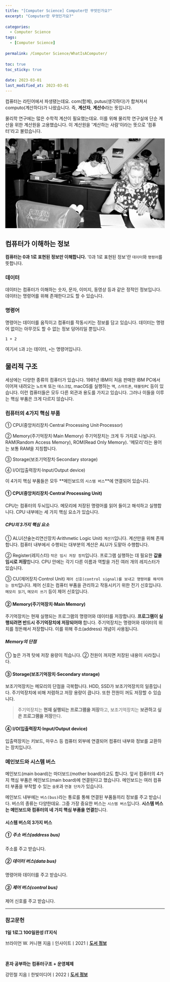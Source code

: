 ```yaml
---
title: "[Computer Science] Computer란 무엇인가요?"
excerpt: "Computer란 무엇인가요?"

categories:
  - Computer Science
tags:
  - [Computer Science]

permalink: /Computer Science/WhatIsAComputer/

toc: true
toc_sticky: true

date: 2023-03-01
last_modified_at: 2023-03-01
---
```


컴퓨터는 라틴어에서 파생됐는데요. com(함께), putus(생각하다)가 합쳐져서 computo(계산하다)가 나왔습니다. 즉, **계산자**, **계산수**라는 뜻입니다.

물리학 연구에는 많은 수학적 계산이 필요했는데요. 이를 위해 물리학 연구실에 단순 계산을 위한 계산원을 고용했습니다. 이 계산원을 '계산하는 사람'이라는 뜻으로 '컴퓨터'라고 불렀습니다.

![WhatIsAComputer](/assets/images/posts_img/WhatIsAComputer.png)

## 컴퓨터가 이해하는 정보

**컴퓨터는 0과 1로 표현된 정보만 이해합니다.** '0과 1로 표현된 정보'란 `데이터`와 `명령어`를 뜻합니다.

### 데이터

데이터는 컴퓨터가 이해하는 숫자, 문자, 이미지, 동영상 등과 같은 정적인 정보입니다. 데이터는 명령어를 위해 존재한다고도 할 수 있습니다.

### 명령어

명령어는 데이터를 움직이고 컴퓨터를 작동시키는 정보를 담고 있습니다. 데이터는 명령어 없이는 아무것도 할 수 없는 정보 덩어리일 뿐입니다.

```
1 + 2
```

여기서 `1`과 `2`는 데이터, `+`는 명령어입니다.

## 물리적 구조

세상에는 다양한 종류의 컴퓨터가 있습니다. 1981년 IBM이 처음 판매한 IBM PC에서 이어져 내려오는 `노트북` 또는 `데스크탑`, macOS를 실행하는 `맥`, `스마트폰`, `태블릿PC` 등이 있습니다. 이런 컴퓨터들은 모두 다른 외관과 용도를 가지고 있습니다. 그러나 이들을 이루는 핵심 부품은 크게 다르지 않습니다.

### 컴퓨터의 4가지 핵심 부품

① CPU(중앙처리장치·Central Processing Unit·Processor)

② Memory(주기억장치·Main Memory)
주기억장치는 크게 두 가지로 나뉩니다. RAM(Random Access Memory), ROM(Read Only Memory). '메모리'라는 용어는 보통 RAM을 지칭합니다.

③ Storage(보조기억장치·Secondary storage)

④ I/O(입출력장치·Input/Output device)

이 4가지 핵심 부품들은 모두 **메인보드의 `시스템 버스`**에 연결되어 있습니다.

#### ① CPU(중앙처리장치·Central Processing Unit)

CPU는 컴퓨터의 두뇌입니다. 메모리에 저장된 명령어를 읽어 들이고 해석하고 실행합니다. CPU 내부에는 세 가지 핵심 요소가 있습니다.

##### CPU의 3가지 핵심 요소

① ALU(산술논리연산장치·Arithmetic Logic Unit)
`계산기`입니다. 계산만을 위해 존재합니다. 컴퓨터 내부에서 수행되는 대부분의 계산은 ALU가 도맡아 수행합니다.

② Register(레지스터)
`작은 임시 저장 장치`입니다. 프로그램 실행하는 데 필요한 **값을 임시로 저장**합니다. CPU 안에는 각기 다른 이름과 역할을 가진 여러 개의 레지스터가 있습니다.

③ CU(제어장치·Control Unit)
`제어 신호(control signal)를 보내고 명령어를 해석하는 장치`입니다. 제어 신호는 컴퓨터 부품을 관리하고 작동시키기 위한 전기 신호입니다. `메모리 읽기`, `메모리 쓰기` 등이 제어 신호입니다.

#### ② Memory(주기억장치·Main Memory)

주기억장치는 현재 실행되는 프로그램의 명령어와 데이터를 저장합니다. **프로그램이 실행되려면 반드시 주기억장치에 저장되어야** 합니다. 주기억장치는 명령어와 데이터의 위치를 정돈해서 저장합니다. 이를 위해 주소(address) 개념이 사용됩니다.

##### Memory의 단점

① 높은 가격 탓에 저장 용량이 적습니다.
② 전원이 꺼지면 저장된 내용이 사라집니다.

#### ③ Storage(보조기억장치·Secondary storage)

보조기억장치는 메모리의 단점을 극복합니다. HDD, SSD가 보조기억장치의 일종입니다. 주기억장치에 비해 저렴하고 저장 용량이 큽니다. 또한 전원이 꺼도 저장할 수 있습니다.

> 주기억장치는 **현재 실행되는 프로그램을 저장**하고, 보조기억장치는 **보관하고 싶은 프로그램을 저장**한다.

#### ④ I/O(입출력장치·Input/Output device)

입출력장치는 키보드, 마우스 등 컴퓨터 외부에 연결되어 컴퓨터 내부와 정보를 교환하는 장치입니다.

### 메인보드와 시스템 버스

메인보드(main board)는 마더보드(mother board)라고도 합니다. 앞서 컴퓨터의 4가지 핵심 부품은 메인보드(main board)에 연결된다고 했습니다. 메인보드는 여러 컴퓨터 부품을 부착할 수 있는 `슬롯`과 `연결 단자`가 있습니다.

메인보드 내부에는 `버스(bus)`라는 통로를 통해 연결된 부품들끼리 정보를 주고 받습니다. 버스의 종류는 다양한데요. 그중 가장 중요한 버스는 `시스템 버스`입니다. **시스템 버스는 메인보드와 컴퓨터의 네 가지 핵심 부품을 연결**합니다.

#### 시스템 버스의 3가지 버스

##### ① 주소 버스(address bus)

주소를 주고 받습니다.

##### ② 데이터 버스(data bus)

명령어와 데이터를 주고 받습니다.

##### ③ 제어 버스(control bus)

제어 신호를 주고 받습니다.

---

### 참고문헌

**1일 1로그 100일완성 IT지식**

브라이언 W. 커니핸 지음ㅣ인사이트ㅣ2021ㅣ[**도서 정보**](https://product.kyobobook.co.kr/detail/S000001033125)

<br>

**혼자 공부하는 컴퓨터구조 + 운영체제**

강민철 지음ㅣ한빛미디어ㅣ2022ㅣ[**도서 정보**](https://product.kyobobook.co.kr/detail/S000061584886)
